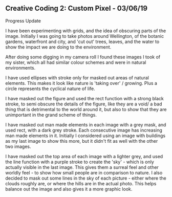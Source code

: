 ## Creative Coding 2: Custom Pixel - 03/06/19

Progress Update

I have been experimenting with grids, and the idea of obscuring parts of the image. Initially I was going to take photos around Wellington, of the botanic gardens, waterfront and city, and 'cut out' trees, leaves, and the water to show the impact we are doing to the environment.

After doing some digging in my camera roll I found these images I took of my sister, which all had similar colour schemes and were in natural environments.

I have used ellipses with stroke only for masked out areas of natural elements. This makes it look like nature is 'taking over' / growing. Plus a circle represents the cyclical nature of life.

I have masked out the figure and used the rect function with a strong black stroke, to semi obscure the details of the figure, like they are a void/ a bad thing that is detrimental to the world around it, but also to show that they are unimportant in the grand scheme of things.

I have masked out man made elements in each image with a grey mask, and used rect, with a dark grey stroke. Each consecutive image has increasing man made elements in it. Initially I considered using an image with buildings as my last image to show this more, but it didn't fit as well with the other two images.

I have masked out the top area of each image with a lighter grey, and used the line function with a  purple stroke to create the 'sky' - which is only actually visible in the last image. This gives them a surreal feel and other worldly feel - to show how small people are in comparison to nature. I also decided to mask out some lines in the sky of each picture - either where the clouds roughly are, or where the hills are in the actual photo. This helps balance out the image and also gives it a more graphic look. 
